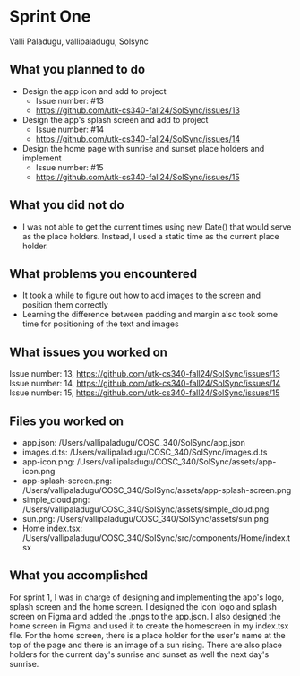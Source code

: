 # Sprint One
Valli Paladugu, vallipaladugu, Solsync

## What you planned to do
- Design the app icon and add to project
    - Issue number: #13
    - https://github.com/utk-cs340-fall24/SolSync/issues/13
- Design the app's splash screen and add to project
    - Issue number: #14
    - https://github.com/utk-cs340-fall24/SolSync/issues/14
- Design the home page with sunrise and sunset place holders and implement
    - Issue number: #15
    - https://github.com/utk-cs340-fall24/SolSync/issues/15

## What you did not do
- I was not able to get the current times using new Date() that would serve as the place holders. Instead, I used a static time as the current place holder.

## What problems you encountered
- It took a while to figure out how to add images to the screen and position them correctly
- Learning the difference between padding and margin also took some time for positioning of the text and images

## What issues you worked on
Issue number: 13, https://github.com/utk-cs340-fall24/SolSync/issues/13
Issue number: 14, https://github.com/utk-cs340-fall24/SolSync/issues/14
Issue number: 15, https://github.com/utk-cs340-fall24/SolSync/issues/15

## Files you worked on
- app.json: /Users/vallipaladugu/COSC_340/SolSync/app.json
- images.d.ts: /Users/vallipaladugu/COSC_340/SolSync/images.d.ts
- app-icon.png: /Users/vallipaladugu/COSC_340/SolSync/assets/app-icon.png
- app-splash-screen.png: /Users/vallipaladugu/COSC_340/SolSync/assets/app-splash-screen.png
- simple_cloud.png: /Users/vallipaladugu/COSC_340/SolSync/assets/simple_cloud.png
- sun.png: /Users/vallipaladugu/COSC_340/SolSync/assets/sun.png
- Home index.tsx: /Users/vallipaladugu/COSC_340/SolSync/src/components/Home/index.tsx

## What you accomplished
For sprint 1, I was in charge of designing and implementing the app's logo, splash screen and the home screen. I designed the icon logo and splash screen on Figma and added the .pngs to the app.json. I also designed the home screen in Figma and used it to create the homescreen in my index.tsx file. For the home screen, there is a place holder for the user's name at the top of the page and there is an image of a sun rising. There are also place holders for the current day's sunrise and sunset as well the next day's sunrise. 